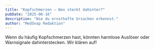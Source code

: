 ```yaml
---
title: "Kopfschmerzen – Was steckt dahinter?"
pubDate: "2025-06-16"
description: "Wie du ernsthafte Ursachen erkennst."
author: "MedSnap Redaktion"
---
```


Wenn du häufig Kopfschmerzen hast, könnten harmlose Auslöser oder Warnsignale dahinterstecken. Wir klären auf!